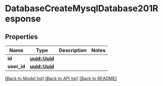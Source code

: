 # DatabaseCreateMysqlDatabase201Response

## Properties

Name | Type | Description | Notes
------------ | ------------- | ------------- | -------------
**id** | [**uuid::Uuid**](uuid::Uuid.md) |  | 
**user_id** | [**uuid::Uuid**](uuid::Uuid.md) |  | 

[[Back to Model list]](../README.md#documentation-for-models) [[Back to API list]](../README.md#documentation-for-api-endpoints) [[Back to README]](../README.md)


